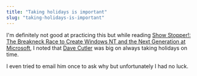 ```yaml
---
title: "Taking holidays is important"
slug: "taking-holidays-is-important"
---
```


I'm definitely not good at practicing this but while reading [Show Stopper!: The Breakneck Race to Create Windows NT and the Next Generation at Microsoft](https://www.amazon.com/Show-Stopper-Breakneck-Generation-Microsoft/dp/0029356717), I noted that [Dave Cutler](https://en.wikipedia.org/wiki/Dave_Cutler) was big on always taking holidays on time.

I even tried to email him once to ask why but unfortunately I had no luck.
